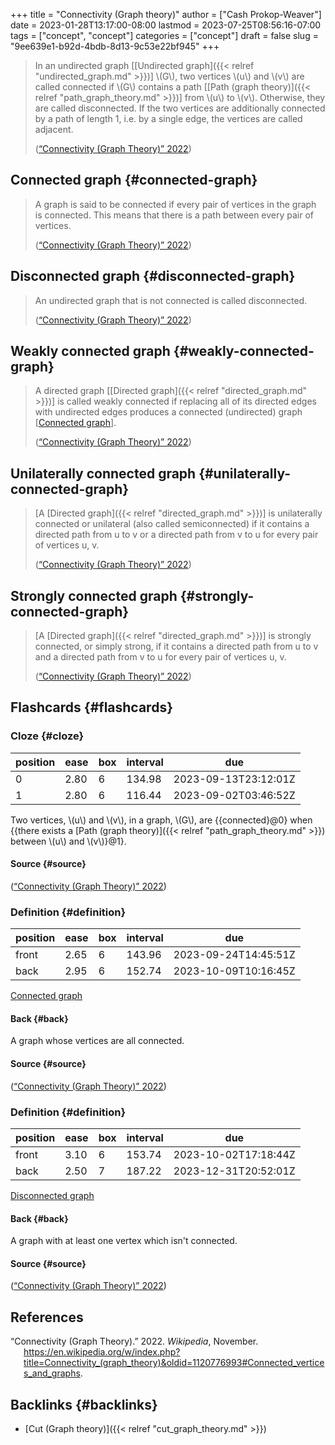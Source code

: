 +++
title = "Connectivity (Graph theory)"
author = ["Cash Prokop-Weaver"]
date = 2023-01-28T13:17:00-08:00
lastmod = 2023-07-25T08:56:16-07:00
tags = ["concept", "concept"]
categories = ["concept"]
draft = false
slug = "9ee639e1-b92d-4bdb-8d13-9c53e22bf945"
+++

> In an undirected graph [[Undirected graph]({{< relref "undirected_graph.md" >}})] \\(G\\), two vertices \\(u\\) and \\(v\\) are called connected if \\(G\\) contains a path [[Path (graph theory)]({{< relref "path_graph_theory.md" >}})] from \\(u\\) to \\(v\\). Otherwise, they are called disconnected. If the two vertices are additionally connected by a path of length 1, i.e. by a single edge, the vertices are called adjacent.
>
> (<a href="#citeproc_bib_item_1">“Connectivity (Graph Theory)” 2022</a>)


## Connected graph {#connected-graph}

> A graph is said to be connected if every pair of vertices in the graph is connected. This means that there is a path between every pair of vertices.
>
> (<a href="#citeproc_bib_item_1">“Connectivity (Graph Theory)” 2022</a>)


## Disconnected graph {#disconnected-graph}

> An undirected graph that is not connected is called disconnected.
>
> (<a href="#citeproc_bib_item_1">“Connectivity (Graph Theory)” 2022</a>)


## Weakly connected graph {#weakly-connected-graph}

> A directed graph [[Directed graph]({{< relref "directed_graph.md" >}})] is called weakly connected if replacing all of its directed edges with undirected edges produces a connected (undirected) graph [[Connected graph](#connected-graph)].
>
> (<a href="#citeproc_bib_item_1">“Connectivity (Graph Theory)” 2022</a>)


## Unilaterally connected graph {#unilaterally-connected-graph}

> [A [Directed graph]({{< relref "directed_graph.md" >}})] is unilaterally connected or unilateral (also called semiconnected) if it contains a directed path from u to v or a directed path from v to u for every pair of vertices u, v.
>
> (<a href="#citeproc_bib_item_1">“Connectivity (Graph Theory)” 2022</a>)


## Strongly connected graph {#strongly-connected-graph}

> [A [Directed graph]({{< relref "directed_graph.md" >}})] is strongly connected, or simply strong, if it contains a directed path from u to v and a directed path from v to u for every pair of vertices u, v.
>
> (<a href="#citeproc_bib_item_1">“Connectivity (Graph Theory)” 2022</a>)


## Flashcards {#flashcards}


### Cloze {#cloze}

| position | ease | box | interval | due                  |
|----------|------|-----|----------|----------------------|
| 0        | 2.80 | 6   | 134.98   | 2023-09-13T23:12:01Z |
| 1        | 2.80 | 6   | 116.44   | 2023-09-02T03:46:52Z |

Two vertices, \\(u\\) and \\(v\\), in a graph, \\(G\\), are {{connected}@0} when {{there exists a [Path (graph theory)]({{< relref "path_graph_theory.md" >}}) between \\(u\\) and \\(v\\)}@1}.


#### Source {#source}

(<a href="#citeproc_bib_item_1">“Connectivity (Graph Theory)” 2022</a>)


### Definition {#definition}

| position | ease | box | interval | due                  |
|----------|------|-----|----------|----------------------|
| front    | 2.65 | 6   | 143.96   | 2023-09-24T14:45:51Z |
| back     | 2.95 | 6   | 152.74   | 2023-10-09T10:16:45Z |

[Connected graph](#connected-graph)


#### Back {#back}

A graph whose vertices are all connected.


#### Source {#source}

(<a href="#citeproc_bib_item_1">“Connectivity (Graph Theory)” 2022</a>)


### Definition {#definition}

| position | ease | box | interval | due                  |
|----------|------|-----|----------|----------------------|
| front    | 3.10 | 6   | 153.74   | 2023-10-02T17:18:44Z |
| back     | 2.50 | 7   | 187.22   | 2023-12-31T20:52:01Z |

[Disconnected graph](#disconnected-graph)


#### Back {#back}

A graph with at least one vertex which isn't connected.


#### Source {#source}

(<a href="#citeproc_bib_item_1">“Connectivity (Graph Theory)” 2022</a>)

## References

<style>.csl-entry{text-indent: -1.5em; margin-left: 1.5em;}</style><div class="csl-bib-body">
  <div class="csl-entry"><a id="citeproc_bib_item_1"></a>“Connectivity (Graph Theory).” 2022. <i>Wikipedia</i>, November. <a href="https://en.wikipedia.org/w/index.php?title=Connectivity_(graph_theory)&oldid=1120776993#Connected_vertices_and_graphs">https://en.wikipedia.org/w/index.php?title=Connectivity_(graph_theory)&#38;oldid=1120776993#Connected_vertices_and_graphs</a>.</div>
</div>


## Backlinks {#backlinks}

-   [Cut (Graph theory)]({{< relref "cut_graph_theory.md" >}})
